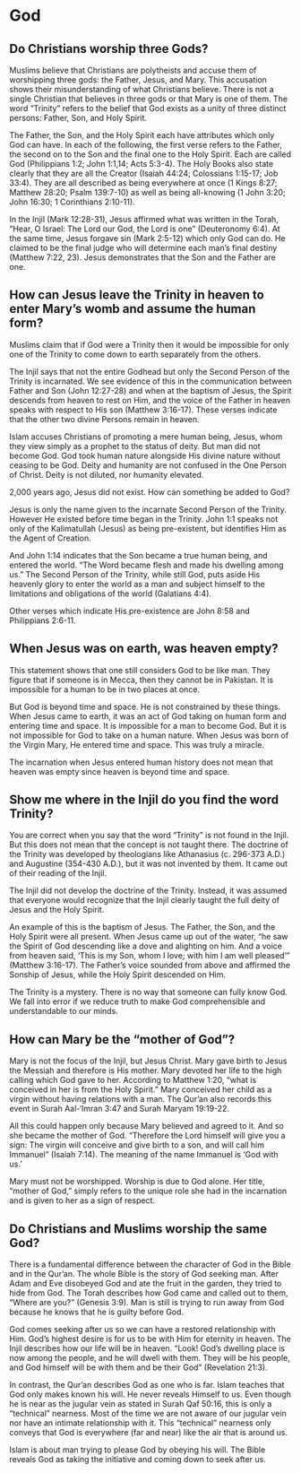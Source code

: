 <!---
The Way
Questions
English
-->

# God

## Do Christians worship three Gods?

Muslims believe that Christians are polytheists and accuse them of worshipping three gods: the Father, Jesus, and Mary. This accusation shows their misunderstanding of what Christians believe. There is not a single Christian that believes in three gods or that Mary is one of them. The word “Trinity” refers to the belief that God exists as a unity of three distinct persons: Father, Son, and Holy Spirit.

The Father, the Son, and the Holy Spirit each have attributes which only God can have. In each of the following, the first verse refers to the Father, the second on to the Son and the final one to the Holy Spirit. Each are called God (Philippians 1:2; John 1:1,14; Acts 5:3-4). The Holy Books also state clearly that they are all the Creator (Isaiah 44:24; Colossians 1:15-17; Job 33:4). They are all described as being everywhere at once (1 Kings 8:27; Matthew 28:20; Psalm 139:7-10) as well as being all-knowing (1 John 3:20; John 16:30; 1 Corinthians 2:10-11).

In the Injil (Mark 12:28-31), Jesus affirmed what was written in the Torah, “Hear, O Israel: The Lord our God, the Lord is one” (Deuteronomy 6:4). At the same time, Jesus forgave sin (Mark 2:5-12) which only God can do. He claimed to be the final judge who will determine each man’s final destiny (Matthew 7:22, 23). Jesus demonstrates that the Son and the Father are one.

## How can Jesus leave the Trinity in heaven to enter Mary’s womb and assume the human form?

Muslims claim that if God were a Trinity then it would be impossible for only one of the Trinity to come down to earth separately from the others.

The Injil says that not the entire Godhead but only the Second Person of the Trinity is incarnated. We see evidence of this in the communication between Father and Son (John 12:27-28) and when at the baptism of Jesus, the Spirit descends from heaven to rest on Him, and the voice of the Father in heaven speaks with respect to His son (Matthew 3:16-17). These verses indicate that the other two divine Persons remain in heaven.

Islam accuses Christians of promoting a mere human being, Jesus, whom they view simply as a prophet to the status of deity. But man did not become God. God took human nature alongside His divine nature without ceasing to be God. Deity and humanity are not confused in the One Person of Christ. Deity is not diluted, nor humanity elevated.

2,000 years ago, Jesus did not exist. How can something be added to God?

Jesus is only the name given to the incarnate Second Person of the Trinity. However He existed before time began in the Trinity. John 1:1 speaks not only of the Kalimatullah (Jesus) as being pre-existent, but identifies Him as the Agent of Creation.

And John 1:14 indicates that the Son became a true human being, and entered the world. “The Word became flesh and made his dwelling among us.” The Second Person of the Trinity, while still God, puts aside His heavenly glory to enter the world as a man and subject himself to the limitations and obligations of the world (Galatians 4:4).

Other verses which indicate His pre-existence are John 8:58 and Philippians 2:6-11.

## When Jesus was on earth, was heaven empty?

This statement shows that one still considers God to be like man. They figure that if someone is in Mecca, then they cannot be in Pakistan. It is impossible for a human to be in two places at once.

But God is beyond time and space. He is not constrained by these things. When Jesus came to earth, it was an act of God taking on human form and entering time and space. It is impossible for a man to become God. But it is not impossible for God to take on a human nature. When Jesus was born of the Virgin Mary, He entered time and space. This was truly a miracle.

The incarnation when Jesus entered human history does not mean that heaven was empty since heaven is beyond time and space.

## Show me where in the Injil do you find the word Trinity?

You are correct when you say that the word “Trinity” is not found in the Injil. But this does not mean that the concept is not taught there. The doctrine of the Trinity was developed by theologians like Athanasius (c. 296-373 A.D.) and Augustine (354-430 A.D.), but it was not invented by them. It came out of their reading of the Injil.

The Injil did not develop the doctrine of the Trinity. Instead, it was assumed that everyone would recognize that the Injil clearly taught the full deity of Jesus and the Holy Spirit.

An example of this is the baptism of Jesus. The Father, the Son, and the Holy Spirit were all present. When Jesus came up out of the water, “he saw the Spirit of God descending like a dove and alighting on him. And a voice from heaven said, ‘This is my Son, whom I love; with him I am well pleased’” (Matthew 3:16-17). The Father’s voice sounded from above and affirmed the Sonship of Jesus, while the Holy Spirit descended on Him.

The Trinity is a mystery. There is no way that someone can fully know God. We fall into error if we reduce truth to make God comprehensible and understandable to our minds.

## How can Mary be the “mother of God”?

Mary is not the focus of the Injil, but Jesus Christ. Mary gave birth to Jesus the Messiah and therefore is His mother. Mary devoted her life to the high calling which God gave to her. According to Matthew 1:20, “what is conceived in her is from the Holy Spirit.” Mary conceived her child as a virgin without having relations with a man. The Qur’an also records this event in Surah Aal-‘Imran 3:47 and Surah Maryam 19:19-22.

All this could happen only because Mary believed and agreed to it. And so she became the mother of God. “Therefore the Lord himself will give you a sign: The virgin will conceive and give birth to a son, and will call him Immanuel” (Isaiah 7:14). The meaning of the name Immanuel is ‘God with us.’

Mary must not be worshipped. Worship is due to God alone. Her title, “mother of God,” simply refers to the unique role she had in the incarnation and is given to her as a sign of respect.

## Do Christians and Muslims worship the same God?

There is a fundamental difference between the character of God in the Bible and in the Qur’an. The whole Bible is the story of God seeking man. After Adam and Eve disobeyed God and ate the fruit in the garden, they tried to hide from God. The Torah describes how God came and called out to them, “Where are you?” (Genesis 3:9). Man is still is trying to run away from God because he knows that he is guilty before God.

God comes seeking after us so we can have a restored relationship with Him. God’s highest desire is for us to be with Him for eternity in heaven. The Injil describes how our life will be in heaven. “Look! God’s dwelling place is now among the people, and he will dwell with them. They will be his people, and God himself will be with them and be their God” (Revelation 21:3).

In contrast, the Qur’an describes God as one who is far. Islam teaches that God only makes known his will. He never reveals Himself to us. Even though he is near as the jugular vein as stated in Surah Qaf 50:16, this is only a “technical” nearness. Most of the time we are not aware of our jugular vein nor have an intimate relationship with it. This “technical” nearness only conveys that God is everywhere (far and near) like the air that is around us.

Islam is about man trying to please God by obeying his will. The Bible reveals God as taking the initiative and coming down to seek after us.
